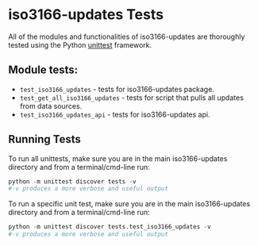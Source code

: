 # iso3166-updates Tests <a name="TOP"></a>

All of the modules and functionalities of iso3166-updates are thoroughly tested using the Python [unittest][unittest] framework.
## Module tests:

* `test_iso3166_updates` - tests for iso3166-updates package.
* `test_get_all_iso3166_updates` - tests for script that pulls all updates from data sources.
* `test_iso3166_updates_api` - tests for iso3166-updates api.

## Running Tests

To run all unittests, make sure you are in the main iso3166-updates directory and from a terminal/cmd-line run:
```python
python -m unittest discover tests -v
#-v produces a more verbose and useful output
```

To run a specific unit test, make sure you are in the main iso3166-updates directory and from a terminal/cmd-line run:
```python
python -m unittest discover tests.test_iso3166_updates -v
#-v produces a more verbose and useful output
```

[unittest]: https://docs.python.org/3/library/unittest.html